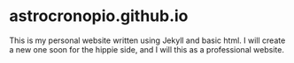 # astrocronopio.github.io

This is my personal website written using Jekyll and basic html. I will create a new one soon for the hippie side, and I will this as a professional website.
